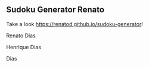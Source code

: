 ## Sudoku Generator Renato


Take a look <https://renatod.github.io/sudoku-generator>!

Renato Dias



Henrique Dias



Dias